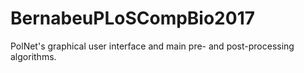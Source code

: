 # BernabeuPLoSCompBio2017
PolNet's graphical user interface and main pre- and post-processing algorithms.
